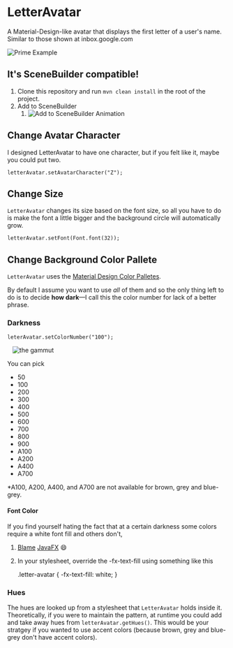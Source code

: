 # LetterAvatar
A Material-Design-like avatar that displays the first letter of a user's name. Similar to those shown at inbox.google.com

![Prime Example](https://i.imgur.com/OsmmaMe.png)


## It's SceneBuilder compatible!

1. Clone this repository and run `mvn clean install` in the root of the project.
2. Add to SceneBuilder
    1. ![Add to SceneBuilder Animation](https://i.imgur.com/7DHuDJQ.gif)


## Change Avatar Character
I designed LetterAvatar to have one character, but if you felt like it, maybe you could put two.

    letterAvatar.setAvatarCharacter("Z");
    
## Change Size
`LetterAvatar` changes its size based on the font size, so all you have to do is make the font a little bigger and the background circle will automatically grow.

    letterAvatar.setFont(Font.font(32));
    
## Change Background Color Pallete
`LetterAvatar` uses the [Material Design Color Palletes].

By default I assume you want to use *all* of them and so the only thing left to do is to decide **how dark**—I call this the color number for lack of a better phrase.

### Darkness

    leterAvatar.setColorNumber("100");
    
    ![the gammut](https://i.imgur.com/GRLyJYo.png)

You can pick
<ul>
<li>50</li>
<li>100</li>
<li>200</li>
<li>300</li>
<li>400</li>
<li>500</li>
<li>600</li>
<li>700</li>
<li>800</li>
<li>900</li>
<li>A100</li>
<li>A200</li>
<li>A400</li>
<li>A700</li>
</ul>
</p>
*A100, A200, A400, and A700 are not available for brown, grey and blue-grey.

#### Font Color
If you find yourself hating the fact that at a certain darkness some colors require a white font fill and others don't,
 1. [Blame](https://gist.github.com/maxd/63691840fc372f22f470#file-modena-css-L112) [JavaFX](https://gist.github.com/maxd/63691840fc372f22f470#file-modena-css-L204) :smile:
 2. In your stylesheet, override the -fx-text-fill using something like this
    
    .letter-avatar {
        -fx-text-fill: white;
    }
    
### Hues
The hues are looked up from a stylesheet that `LetterAvatar` holds inside it. Theoretically, if you were to maintain the pattern, at runtime you could add and take away hues from `letterAvatar.getHues()`. This would be your stratgey if you wanted to use accent colors (because brown, grey and blue-grey don't have accent colors).

    
[Material Design Color Palletes]: https://material.io/guidelines/style/color.html#color-color-palette
